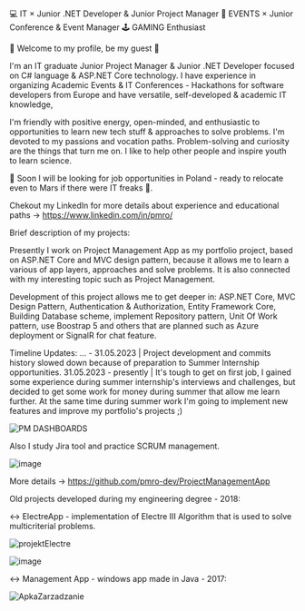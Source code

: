 💻 IT × Junior .NET Developer & Junior Project Manager 🎫 EVENTS × Junior Conference & Event Manager 🕹️ GAMING Enthusiast

🔸 Welcome to my profile, be my guest 🔸

I'm an IT graduate Junior Project Manager & Junior .NET Developer focused on C# language & ASP.NET Core technology. I have experience in organizing Academic Events & IT Conferences - Hackathons for software developers from Europe and have versatile, self-developed & academic IT knowledge, 

I'm friendly with positive energy, open-minded, and enthusiastic to opportunities to learn new tech stuff & approaches to solve problems. I'm devoted to my passions and vocation paths. Problem-solving and curiosity are the things that turn me on. I like to help other people and inspire youth to learn science.

📌 Soon I will be looking for job opportunities in Poland - ready to relocate even to Mars if there were IT freaks 👾.

Chekout my LinkedIn for more details about experience and educational paths -> https://www.linkedin.com/in/pmro/

Brief description of my projects:

Presently I work on Project Management App as my portfolio project, based on ASP.NET Core and MVC design pattern, because it allows me to learn a various of app layers, approaches and solve problems. It is also connected with my interesting topic such as Project Management.

Development of this project allows me to get deeper in: ASP.NET Core, MVC Design Pattern, Authentication & Authorization, Entity Framework Core, Building Database scheme, implement Repository pattern, Unit Of Work pattern, use Boostrap 5 and others that are planned such as Azure deployment or SignalR for chat feature.

Timeline Updates: 
... - 31.05.2023 | Project development and commits history slowed down because of preparation to Summer Internship opportunities.
31.05.2023 - presently | It's tough to get on first job, I gained some experience during summer internship's interviews and challenges, but decided to get some work for money during summer that allow me learn further. At the same time during summer work I'm going to implement new features and improve my portfolio's projects ;)


![PM DASHBOARDS](https://user-images.githubusercontent.com/34062651/228538976-4771595c-9ad4-4cd2-9eb1-36bbac9ee8e5.gif)

Also I study Jira tool and practice SCRUM management.

![image](https://user-images.githubusercontent.com/34062651/228542205-88f67ac6-6781-428b-b677-26cc441db1fd.png)

More details -> https://github.com/pmro-dev/ProjectManagementApp


Old projects developed during my engineering degree - 2018:

<-> ElectreApp - implementation of Electre III Algorithm that is used to solve multicriterial problems.

![projektElectre](https://user-images.githubusercontent.com/34062651/228543240-fba31d54-73d2-4939-98a1-eea03583b06d.png)

![image](https://user-images.githubusercontent.com/34062651/228575862-4d6b038a-60d0-44a6-9077-daf6dea5c997.png)

<-> Management App - windows app made in Java - 2017:

![ApkaZarzadzanie](https://user-images.githubusercontent.com/34062651/228512563-148dde64-ed43-448b-82db-b946e7458bbd.gif)
